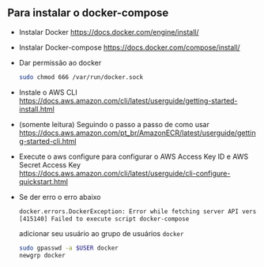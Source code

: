 ## Para instalar o docker-compose
* Instalar Docker https://docs.docker.com/engine/install/
* Instalar Docker-compose https://docs.docker.com/compose/install/
* Dar permissão ao docker
    ```bash
    sudo chmod 666 /var/run/docker.sock
    ```


* Instale o AWS CLI
    https://docs.aws.amazon.com/cli/latest/userguide/getting-started-install.html
* (somente leitura) Seguindo o passo a passo de como usar
    https://docs.aws.amazon.com/pt_br/AmazonECR/latest/userguide/getting-started-cli.html
* Execute o aws configure para configurar o AWS Access Key ID e AWS Secret Access Key
    https://docs.aws.amazon.com/cli/latest/userguide/cli-configure-quickstart.html
* Se der erro o erro abaixo
    ```bash
    docker.errors.DockerException: Error while fetching server API version: ('Connection aborted.', PermissionError(13, 'Permission denied'))
    [415140] Failed to execute script docker-compose
    ```
    adicionar seu usuário ao grupo de usuários `docker`
    ```bash
    sudo gpasswd -a $USER docker
    newgrp docker
    ```
